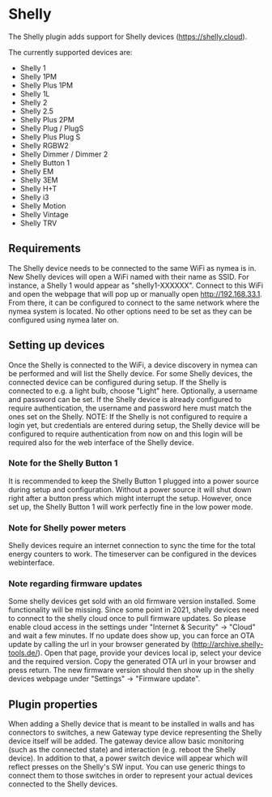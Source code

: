 # Shelly

The Shelly plugin adds support for Shelly devices (https://shelly.cloud).

The currently supported devices are:
* Shelly 1
* Shelly 1PM
* Shelly Plus 1PM
* Shelly 1L
* Shelly 2
* Shelly 2.5
* Shelly Plus 2PM
* Shelly Plug / PlugS
* Shelly Plus Plug S
* Shelly RGBW2
* Shelly Dimmer / Dimmer 2
* Shelly Button 1
* Shelly EM
* Shelly 3EM
* Shelly H+T
* Shelly i3
* Shelly Motion
* Shelly Vintage
* Shelly TRV

## Requirements
The Shelly device needs to be connected to the same WiFi as nymea is in. New Shelly devices will open a WiFi named with
their name as SSID. For instance, a Shelly 1 would appear as "shelly1-XXXXXX". Connect to this WiFi and open the webpage that will pop up or manually open http://192.168.33.1. From there, it can be configured to connect to the same network where the nymea system is located.
No other options need to be set as they can be configured using nymea later on.


## Setting up devices
Once the Shelly is connected to the WiFi, a device discovery in nymea can be performed and will list the Shelly device.
For some Shelly devices, the connected device can be configured during setup. If the Shelly is connected to e.g. a light bulb,
choose "Light" here. Optionally, a username and password can be set. If the Shelly device is already configured to require
authentication, the username and password here must match the ones set on the Shelly. NOTE: If the Shelly is not configured
to require a login yet, but credentials are entered during setup, the Shelly device will be configured to require authentication
from now on and this login will be required also for the web interface of the Shelly device.

### Note for the Shelly Button 1
It is recommended to keep the Shelly Button 1 plugged into a power source during setup and configuration. Without a power source
it will shut down right after a button press which might interrupt the setup. However, once set up, the Shelly Button 1 will work
perfectly fine in the low power mode.

### Note for Shelly power meters
Shelly devices require an internet connection to sync the time for the total energy counters to work. The timeserver can be configured in the devices webinterface.

### Note regarding firmware updates
Some shelly devices get sold with an old firmware version installed. Some functionality will be missing. Since some point in 2021, shelly devices need to connect to the shelly cloud once to pull firmware updates. So please enable cloud access in the settings under "Internet & Security" -> "Cloud" and wait a few minutes.
If no update does show up, you can force an OTA update by calling the url in your browser generated by (http://archive.shelly-tools.de/). Open that page, provide your devices local ip, select your device and the required version. Copy the generated OTA url in your browser and press return. The new firmware version should then show up in the shelly devices webpage under "Settings" -> "Firmware update".

## Plugin properties
When adding a Shelly device that is meant to be installed in walls and has connectors to switches, a new Gateway type device
representing the Shelly device itself will be added. The gateway device allow basic monitoring (such as the connected state)
and interaction (e.g. reboot the Shelly device). In addition to that, a power switch device will appear which will reflect
presses on the Shelly's SW input. You can use generic things to connect them to those switches in order to represent your actual
devices connected to the Shelly devices.
